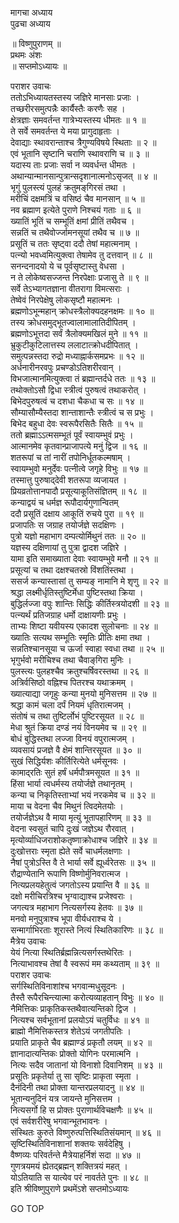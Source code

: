 मागचा अध्याय  
पुढचा अध्याय  
  
॥ विष्णुपुराणम् ॥  
प्रथमः अंशः  
॥ सप्तमोऽध्यायः ॥  
  
पराशर उवाचः  
ततोऽभिध्यायतस्तस्य जज्ञिरे मानसाः प्रजाः ।  
तच्छरीरसमुत्पन्नैः कार्यैस्तैः करणैः सह ।  
क्षेत्रज्ञाः समवर्तन्त गात्रेभ्यस्तस्य धीमतः ॥ १ ॥  
ते सर्वे समवर्तन्त ये मया प्रागुदाहृताः ।  
देवाद्याः स्थावरान्ताश्च त्रैगुण्यविषये स्थिताः ॥ २ ॥  
एवं भूतानि सृष्टानि चराणि स्थावराणि च ॥ ३ ॥  
यदास्य ताः प्रजाः सर्वा न व्यवर्धन्त धीमतः ।  
अथान्यान्मानसान्पुत्रान्सदृशानात्मनोऽसृजत् ॥ ४ ॥  
भृगुं पुलस्त्यं पुलहं क्रतुमङ्‌गिरसं तथा ।  
मरीचिं दक्षमत्रिं च वसिष्ठं चैव मानसान् ॥ ५ ॥  
नव ब्रह्माण इत्येते पुराणे निश्चयं गताः ॥ ६ ॥  
ख्यातिं भूतिं च सम्भूतिं क्षमां प्रीतिं तथैवच ।  
सन्नतिं च तथैवोर्ज्जामनसूयां तथैव च ॥ ७ ॥  
प्रसूतिं च ततः सृष्ट्वा ददौ तेषां महात्मनाम् ।  
पत्न्यो भवध्वमित्युक्त्वा तेषामेव तु दत्तवान् ॥ ८ ॥  
सनन्दनादयो ये च पूर्वसृष्टास्तु वेधसा ।  
न ते लोकेष्वसज्जन्त निरपेक्षाः प्रजासु ते ॥ ९ ॥  
सर्वे तेऽभ्यागतज्ञाना वीतरागा विमत्सराः ।  
तेष्वेवं निरपेक्षेषु लोकसृष्टौ महात्मनः ।  
ब्रह्मणोऽभून्महान् क्रोधस्त्रैलोक्यदहनक्षमः ॥ १० ॥  
तस्य क्रोधसमुद्‌भूतज्वालामालातिदीपितम् ।  
ब्रह्मणोऽभूत्तदा सर्वं त्रैलोक्यमखिलं मुने ॥ ११ ॥  
भ्रुकुटीकुटिलात्तस्य ललाटात्क्रोधदीपितात् ।  
समुत्पन्नस्तदा रुद्रो मध्याह्नार्कसमप्रभः ॥ १२ ॥  
अर्धनारीनरवपुः प्रचण्डोऽतिशरीरवान् ।  
विभजात्मानमित्युक्त्वा तं ब्रह्मान्तर्दधे ततः ॥ १३ ॥  
तथोक्तोऽसौ द्विधा स्त्रीत्वं पुरुषत्वं तथाकरोत् ।  
बिभेदपुरुषत्वं च दशधा चैकधा च सः ॥ १४ ॥  
सौम्यासौम्यैस्तदा शान्ताशान्तैः स्त्रीत्वं च स प्रभुः ।  
बिभेद बहुधा देवः स्वरूपैरसितैः सितैः ॥ १५ ॥  
ततो ब्रह्माऽऽत्मसम्भूतं पूर्वं स्वायम्भुवं प्रभुः ।  
आत्मानमेव कृतवान्प्राजापत्ये मनुं द्विज ॥ १६ ॥  
शतरूपां च तां नारीं तपोनिर्धूतकल्मषाम् ।  
स्वायम्भुवो मनुर्देवः पत्नीत्वे जगृहे विभुः ॥ १७ ॥  
तस्मात्तु पुरुषाद्‌देवी शतरूपा व्यजायत ।  
प्रियव्रतोत्तानपादौ प्रसूत्याकूतिसंज्ञितम् ॥ १८ ॥  
कन्याद्वयं च धर्मज्ञ रूपौदार्यगुणान्वितम्  
ददौ प्रसूतिं दक्षाय आकूतिं रुचये पुरा ॥ १९ ॥  
प्रजापतिः स जग्राह तयोर्जज्ञे सदक्षिणः ।  
पुत्रो यज्ञो महाभाग दम्पत्योर्मिथुनं ततः ॥ २० ॥  
यज्ञस्य दक्षिणायां तु पुत्रा द्वादश जज्ञिरे ।  
यामा इति समाख्याता देवाः स्वायम्भुवे मनौ ॥ २१ ॥  
प्रसूत्यां च तथा दक्षश्चतस्रो विंशतिंस्तथा ।  
ससर्ज कन्यास्तासां तु सम्यङ्‌ नामानि मे शृणु ॥ २२ ॥  
श्रद्धा लक्ष्मीर्धृतिस्तुष्टिर्मेधा पुष्टिस्तथा क्रिया ।  
बुद्धिर्लज्जा वपुः शान्तिः सिद्धिः कीर्तिस्त्रयोदशी ॥ २३ ॥  
पत्न्यर्थं प्रतिजग्राह धर्मो दाक्षायणीः प्रभुः ।  
ताभ्यः शिष्टा यवीयस्य एकादश सुलोचनाः ॥ २४ ॥  
ख्यातिः सत्यथ सम्भूतिः स्मृतिः प्रीतिः क्षमा तथा ।  
सन्नतिश्चानसूया च ऊर्जा स्वाहा स्वधा तथा ॥ २५ ॥  
भृगुर्भवो मरीचिश्च तथा चैवाङ्‌गिरा मुनिः ।  
पुलस्त्यः पुलहश्चैव क्रतुश्चर्षिवरस्तथा ॥ २६ ॥  
अत्रिर्वसिष्ठो वह्निश्च पितरश्च यथाक्रमम् ।  
ख्यात्याद्या जगृहुः कन्या मुनयो मुनिसत्तम ॥ २७ ॥  
श्रद्धा कामं चला दर्पं नियमं धृतिरात्मजम् ।  
संतोषं च तथा तुष्टिर्लोभं पुष्टिरसूयत ॥ २८ ॥  
मेधा श्रुतं क्रिया दण्डं नयं विनयमेव च ॥ २९ ॥  
बोधं बुद्धिस्तथा लज्जा विनयं वपुरात्मजम् ।  
व्यवसायं प्रजज्ञे वै क्षेमं शान्तिरसूयत ॥ ३० ॥  
सुखं सिद्धिर्यशः कीर्तिरित्येते धर्मसूनवः ।  
कामाद्‌रतिः सुतं हर्षं धर्मपौत्रमसूयत ॥ ३१ ॥  
हिंसा भार्या त्वधर्मस्य तयोर्जज्ञे तथानृतम् ।  
कन्या च निकृतिस्ताभ्यां भयं नरकमेव च ॥ ३२ ॥  
माया च वेदना चैव मिथुनं त्विदमेतयोः ।  
तयोर्जज्ञेऽथ वै माया मृत्युं भूतापहारिणम् ॥ ३३ ॥  
वेदना स्वसुतं चापि दुःखं जज्ञेऽथ रौरवात् ।  
मृत्योर्व्याधिजराशोकतृष्णाक्रोधाश्च जज्ञिरे ॥ ३४ ॥  
दुःखोत्तराः स्मृता ह्येते सर्वे चाधर्मलक्षणाः ।  
नैषां पुत्रोऽस्ति वै ते भार्या सर्वे ह्यूर्ध्वरेतसः ॥ ३५ ॥  
रौद्राण्येतानि रूपाणि विष्णोर्मुनिवरात्मज ।  
नित्यप्रलयहेतुत्वं जगतोऽस्य प्रयान्ति वै ॥ ३६ ॥  
दक्षो मरीचिरत्रिश्च भृग्वाद्याश्च प्रजेश्वराः ।  
जगत्यत्र महाभाग नित्यसर्गस्य हेतवः ॥ ३७ ॥  
मनवो मनुपुत्राश्च भूपा वीर्यधराश्च ये ।  
सन्मार्गाभिरताः शूरास्ते नित्यं स्थितिकारिणः ॥ ३८ ॥  
मैत्रेय उवाचः  
येयं नित्या स्थितिर्ब्रह्मन्नित्यसर्गस्तथेरितः ।  
नित्याभावश्च तेषां वै स्वरूपं मम कथ्यताम् ॥ ३९ ॥  
पराशर उवाचः  
सर्गस्थितिविनाशांश्च भगवान्मधुसूदनः ।  
तैस्तै रूपैरचिन्त्यात्मा करोत्यव्याहतान् विभुः ॥ ४० ॥  
नैमित्तिकः प्राकृतिकस्तथैवात्यन्तिको द्विज ।  
नित्यश्च सर्वभूतानां प्रलयोऽयं चतुर्विधः ॥ ४१ ॥  
ब्राह्मो नैमित्तिकस्तत्र शेतेऽयं जगतीपतिः ।  
प्रयाति प्राकृते चैव ब्रह्माण्डं प्रकृतौ लयम् ॥ ४२ ॥  
ज्ञानादात्यन्तिकः प्रोक्तो योगिनः परमात्मनि ।  
नित्यः सदैव जातानां यो विनाशो दिवानिशम् ॥ ४३ ॥  
प्रसूतिः प्रकृतेर्या तु सा सृष्टिः प्राकृता स्मृता ।  
दैनंदिनी तथा प्रोक्ता यान्तरप्रलयादनु ॥ ४४ ॥  
भूतान्यनुदिनं यत्र जायन्ते मुनिसत्तम ।  
नित्यसर्गो हि स प्रोक्तः पुराणार्थविचक्षणैः ॥ ४५ ॥  
एवं सर्वशरीरेषु भगवान्भूतभावनः ।  
संस्थितः कुरुते विष्णुरुत्पत्तिस्थितिसंयमान् ॥ ४६ ॥  
सृष्टिस्थितिविनाशानां शक्तयः सर्वदेहिषु ।  
वैष्णव्यः परिवर्तन्ते मैत्रेयाहर्निशं सदा ॥ ४७ ॥  
गुणत्रयमयं ह्येतद्‌ब्रह्मन् शक्तित्रयं महत् ।  
योऽतियाति स यात्येव परं नावर्तते पुनः ॥ ४८ ॥  
इति श्रीविष्णुपुराणे प्रथमेंऽशे सप्तमोऽध्यायः  
  
  
  
GO TOP
